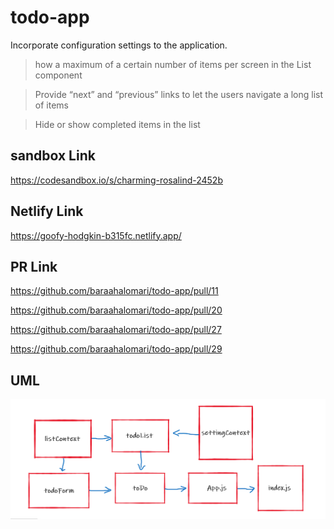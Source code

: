 # todo-app

Incorporate configuration settings to the application.

> how a maximum of a certain number of items per screen in the List component

> Provide “next” and “previous” links to let the users navigate a long list of items

> Hide or show completed items in the list


## sandbox Link



https://codesandbox.io/s/charming-rosalind-2452b

## Netlify Link

https://goofy-hodgkin-b315fc.netlify.app/

## PR Link

https://github.com/baraahalomari/todo-app/pull/11

https://github.com/baraahalomari/todo-app/pull/20

https://github.com/baraahalomari/todo-app/pull/27

https://github.com/baraahalomari/todo-app/pull/29

## UML

![uml](./331.png)